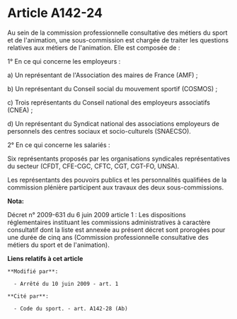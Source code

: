 # Article A142-24

Au sein de la commission professionnelle consultative des métiers du sport et de l'animation, une sous-commission est chargée
de traiter les questions relatives aux métiers de l'animation. Elle est composée de : 

1° En ce qui concerne les employeurs : 

a) Un représentant de l'Association des maires de France (AMF) ; 

b) Un représentant du Conseil social du mouvement sportif (COSMOS) ; 

c) Trois représentants du Conseil national des employeurs associatifs (CNEA) ; 

d) Un représentant du Syndicat national des associations employeurs de personnels des centres sociaux et socio-culturels
(SNAECSO). 

2° En ce qui concerne les salariés : 

Six représentants proposés par les organisations syndicales représentatives du secteur (CFDT, CFE-CGC, CFTC, CGT, CGT-FO,
UNSA). 

Les représentants des pouvoirs publics et les personnalités qualifiées de la commission plénière participent aux travaux des
deux sous-commissions.

**Nota:**

Décret n° 2009-631 du 6 juin 2009 article 1 : Les dispositions réglementaires instituant les commissions administratives à
caractère consultatif dont la liste est annexée au présent décret sont prorogées pour une durée de cinq ans (Commission
professionnelle consultative des métiers du sport et de l'animation).

**Liens relatifs à cet article**

	**Modifié par**:

	  - Arrêté du 10 juin 2009 - art. 1

	**Cité par**:

	  - Code du sport. - art. A142-28 (Ab)
